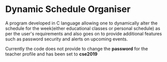 # Dynamic Schedule Organiser
A program developed in C language allowing one to dynamically alter the schedule for the week(either educational classes or personal schedule) as per the user's requirements and also goes on to provide additional features such as password security and alerts on upcoming events.

Currently the code does not provide to change the **password** for the teacher profile and has been set to **cse2019**
